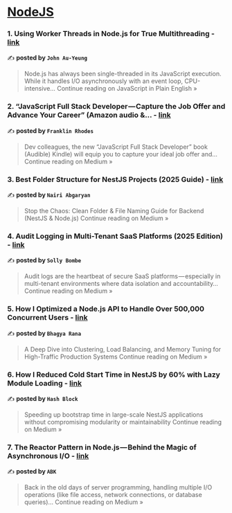 
<h1><a href=https://medium.com/tag/nodejs/recommended target="_blank" rel="noopener noreferrer">NodeJS</a></h1>
<h3>1. Using Worker Threads in Node.js for True Multithreading - <a href="https://javascript.plainenglish.io/using-worker-threads-in-node-js-for-true-multithreading-b9361f125692?source=rss------nodejs-5" target="_blank" rel="noopener noreferrer">link</a></h3>

✍️ **posted by `John Au-Yeung`**

<blockquote>Node.js has always been single-threaded in its JavaScript execution. While it handles I/O asynchronously with an event loop, CPU-intensive…
Continue reading on JavaScript in Plain English »</blockquote>

<h3>2. “JavaScript Full Stack Developer — Capture the Job Offer and Advance Your Career” (Amazon audio &… - <a href="https://medium.com/@franklinrhodesgv/javascript-full-stack-developer-capture-the-job-offer-and-advance-your-career-amazon-audio-6dc03f58b48f?source=rss------nodejs-5" target="_blank" rel="noopener noreferrer">link</a></h3>

✍️ **posted by `Franklin Rhodes`**

<blockquote>Dev colleagues, the new “JavaScript Full Stack Developer” book (Audible) Kindle) will equip you to capture your ideal job offer and…
Continue reading on Medium »</blockquote>

<h3>3. Best Folder Structure for NestJS Projects (2025 Guide) - <a href="https://medium.com/@nairi.abgaryan/stop-the-chaos-clean-folder-file-naming-guide-for-backend-nest-js-and-node-331fdc6400cb?source=rss------nodejs-5" target="_blank" rel="noopener noreferrer">link</a></h3>

✍️ **posted by `Nairi Abgaryan`**

<blockquote>Stop the Chaos: Clean Folder & File Naming Guide for Backend (NestJS & Node.js)
Continue reading on Medium »</blockquote>

<h3>4. Audit Logging in Multi-Tenant SaaS Platforms (2025 Edition) - <a href="https://sollybombe.medium.com/audit-logging-in-multi-tenant-saas-platforms-2025-edition-a686ed44d2df?source=rss------nodejs-5" target="_blank" rel="noopener noreferrer">link</a></h3>

✍️ **posted by `Solly Bombe`**

<blockquote>Audit logs are the heartbeat of secure SaaS platforms — especially in multi-tenant environments where data isolation and accountability…
Continue reading on Medium »</blockquote>

<h3>5. How I Optimized a Node.js API to Handle Over 500,000 Concurrent Users - <a href="https://medium.com/@bhagyarana80/how-i-optimized-a-node-js-api-to-handle-over-500-000-concurrent-users-da62801ccf32?source=rss------nodejs-5" target="_blank" rel="noopener noreferrer">link</a></h3>

✍️ **posted by `Bhagya Rana`**

<blockquote>A Deep Dive into Clustering, Load Balancing, and Memory Tuning for High-Traffic Production Systems
Continue reading on Medium »</blockquote>

<h3>6. How I Reduced Cold Start Time in NestJS by 60% with Lazy Module Loading - <a href="https://medium.com/@connect.hashblock/how-i-reduced-cold-start-time-in-nestjs-by-60-with-lazy-module-loading-4d95830d6f6a?source=rss------nodejs-5" target="_blank" rel="noopener noreferrer">link</a></h3>

✍️ **posted by `Hash Block`**

<blockquote>Speeding up bootstrap time in large-scale NestJS applications without compromising modularity or maintainability
Continue reading on Medium »</blockquote>

<h3>7. The Reactor Pattern in Node.js — Behind the Magic of Asynchronous I/O - <a href="https://medium.com/@itz.abk007/the-reactor-pattern-in-node-js-behind-the-magic-of-asynchronous-i-o-bf88d4368ac3?source=rss------nodejs-5" target="_blank" rel="noopener noreferrer">link</a></h3>

✍️ **posted by `ABK`**

<blockquote>Back in the old days of server programming, handling multiple I/O operations (like file access, network connections, or database queries)…
Continue reading on Medium »</blockquote>

